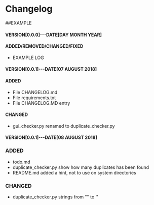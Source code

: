 # Changelog
##EXAMPLE
#### VERSION[0.0.0]---DATE[DAY MONTH YEAR]
#### ADDED/REMOVED/CHANGED/FIXED
* EXAMPLE LOG



#### VERSION[0.0.1]---DATE[07 AUGUST 2018]
#### ADDED
* File CHANGELOG.md 
* File requirements.txt
* File CHANGELOG.MD entry
#### CHANGED
* gui_checker.py renamed to duplicate_checker.py



#### VERSION[0.0.1]---DATE[08 AUGUST 2018]
### ADDED
* todo.md
* duplicate_checker.py show how many duplicates has been found
* README.md added a hint, not to use on system directories 
### CHANGED
* duplicate_checker.py strings from "" to ''





